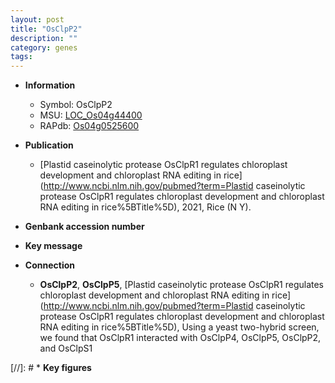 ```yaml
---
layout: post
title: "OsClpP2"
description: ""
category: genes
tags: 
---
```


* **Information**  
    + Symbol: OsClpP2  
    + MSU: [LOC_Os04g44400](http://rice.uga.edu/cgi-bin/ORF_infopage.cgi?orf=LOC_Os04g44400)  
    + RAPdb: [Os04g0525600](https://rapdb.dna.affrc.go.jp/locus/?name=Os04g0525600)  

* **Publication**  
    + [Plastid caseinolytic protease OsClpR1 regulates chloroplast development and chloroplast RNA editing in rice](http://www.ncbi.nlm.nih.gov/pubmed?term=Plastid caseinolytic protease OsClpR1 regulates chloroplast development and chloroplast RNA editing in rice%5BTitle%5D), 2021, Rice (N Y).

* **Genbank accession number**  

* **Key message**  

* **Connection**  
    + __OsClpP2__, __OsClpP5__, [Plastid caseinolytic protease OsClpR1 regulates chloroplast development and chloroplast RNA editing in rice](http://www.ncbi.nlm.nih.gov/pubmed?term=Plastid caseinolytic protease OsClpR1 regulates chloroplast development and chloroplast RNA editing in rice%5BTitle%5D),  Using a yeast two-hybrid screen, we found that OsClpR1 interacted with OsClpP4, OsClpP5, OsClpP2, and OsClpS1

[//]: # * **Key figures**  


